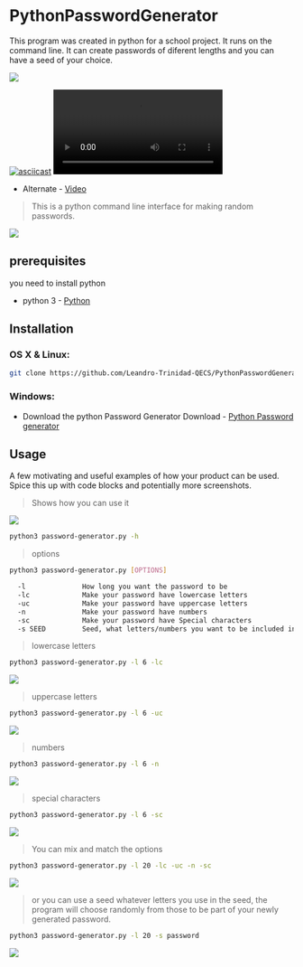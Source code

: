 # PythonPasswordGenerator
This program was created in python for a school project. It runs on the command line. It can create passwords of diferent lengths and you can have a seed of your choice.



![](https://imgur.com/NsGSiNb)


[![asciicast](https://asciinema.org/a/SengOaNF0rOhfoqdIPfpHR8cb.png)](https://asciinema.org/a/SengOaNF0rOhfoqdIPfpHR8cb)
![](data/movie_alt.mov)

* Alternate - [Video](https://youtu.be/YaS4FMG6Q-8)


> This is a python command line interface for making random passwords.


![](header.png)


## prerequisites
you need to install python
* python 3 - [Python](https://www.python.org/)
## Installation

### OS X & Linux:

```sh
git clone https://github.com/Leandro-Trinidad-QECS/PythonPasswordGenerator.git
```

### Windows:
*  Download the python Password Generator
Download - [Python Password generator](https://github.com/Leandro-Trinidad-QECS/PythonPasswordGenerator/archive/master.zip)

## Usage

A few motivating and useful examples of how your product can be used. Spice this up with code blocks and potentially more screenshots.

> Shows how you can use it


![](https://imgur.com/WnXH4Xv)
```sh
python3 password-generator.py -h
```
> options
```sh
python3 password-generator.py [OPTIONS]
```
```sh
  -l              How long you want the password to be
  -lc             Make your password have lowercase letters
  -uc             Make your password have uppercase letters
  -n              Make your password have numbers
  -sc             Make your password have Special characters
  -s SEED         Seed, what letters/numbers you want to be included in your password

```
> lowercase letters
```sh
python3 password-generator.py -l 6 -lc
```
![](https://imgur.com/KHnFlLL)
> uppercase letters
```sh
python3 password-generator.py -l 6 -uc
```
![](https://imgur.com/1QIhf54)
> numbers
```sh
python3 password-generator.py -l 6 -n
```
![](https://imgur.com/snGRJ92)
> special characters
```sh
python3 password-generator.py -l 6 -sc
```
![](https://imgur.com/WZi3JeU)




> You can mix and match the options


```sh
python3 password-generator.py -l 20 -lc -uc -n -sc
```
![](https://imgur.com/MS3SV1c)


> or you can use a seed
whatever letters you use in the seed, the program will choose randomly from those to be part of your newly generated password.


```sh
python3 password-generator.py -l 20 -s password
```


![](https://imgur.com/Wkt93A4)
